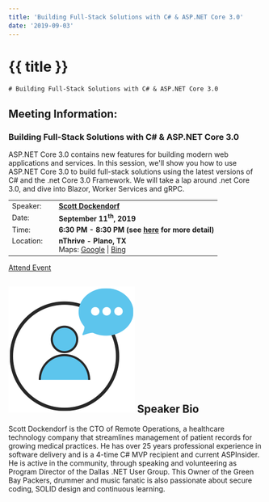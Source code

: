 ```yaml
---
title: 'Building Full-Stack Solutions with C# & ASP.NET Core 3.0'
date: '2019-09-03'
---
```

# {{ title }}
    # Building Full-Stack Solutions with C# & ASP.NET Core 3.0

## Meeting Information:

### Building Full-Stack Solutions with C# & ASP.NET Core 3.0

ASP.NET Core 3.0 contains new features for building modern web applications and services. In this session, we'll show you how to use ASP.NET Core 3.0 to build full-stack solutions using the latest versions of C# and the .net Core 3.0 Framework. We will take a lap around .net Core 3.0, and dive into Blazor, Worker Services and gRPC.

<table><tbody><tr><td>Speaker:</td><td>&nbsp;</td><td><b><a title="Scott Dockendorf" target="_blank" href="https://twitter.com/scottd">Scott Dockendorf</a></b></td></tr><tr><td>Date:</td><td>&nbsp;</td><td><b>September 11<sup>th</sup>, 2019</b></td></tr><tr><td valign="top">Time:</td><td>&nbsp;</td><td><b>6:30 PM - 8:30 PM (see <a title="Location" href="/location/">here</a> for more detail)</b></td></tr><tr><td valign="top">Location:</td><td>&nbsp;</td><td><b>nThrive - Plano, TX</b><br>Maps: <a title="Google" target="_blank" href="https://goo.gl/maps/1OyNE">Google</a> | <a title="Bing" target="_blank" href="http://binged.it/1afBEJ9">Bing</a></td></tr></tbody></table>

[Attend Event](https://www.eventbrite.com/e/building-full-stack-solutions-with-c-aspnet-core-30-tickets-71461032873)

## ![](/assets/img/icons/speakerbioicon.png) Speaker Bio

Scott Dockendorf is the CTO of Remote Operations, a healthcare technology company that streamlines management of patient records for growing medical practices. He has over 25 years professional experience in software delivery and is a 4-time C# MVP recipient and current ASPInsider. He is active in the community, through speaking and volunteering as Program Director of the Dallas .NET User Group. This Owner of the Green Bay Packers, drummer and music fanatic is also passionate about secure coding, SOLID design and continuous learning.
